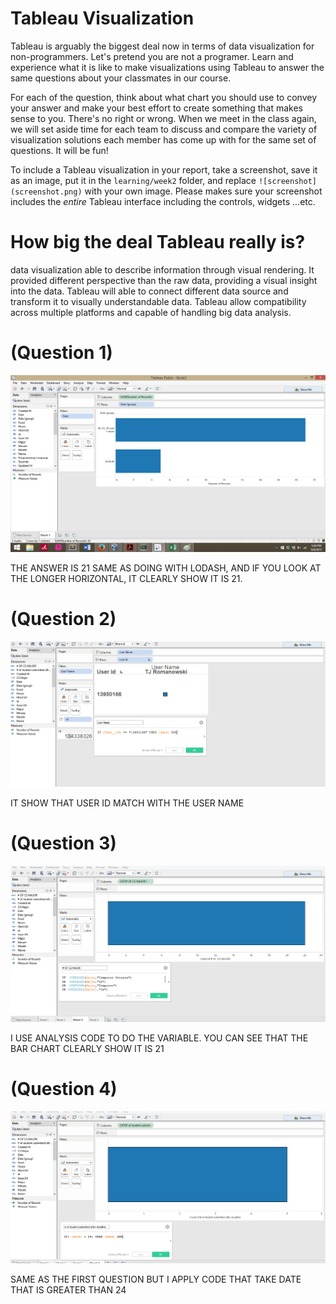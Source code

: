 # Tableau Visualization

Tableau is arguably the biggest deal now in terms of data visualization for non-programmers.
Let's pretend you are not a programer. Learn and experience what it is like to make
visualizations using Tableau to answer the same questions about your classmates in our course.

For each of the question, think about what chart you should use to convey your answer and
make your best effort to create something that makes sense to you. There's no right
or wrong. When we meet in the class again, we will set aside time for each team to discuss
and compare the variety of visualization solutions each member has come up with for the
same set of questions. It will be fun!

To include a Tableau visualization in your report, take a screenshot, save it as an image,
put it in the `learning/week2` folder, and replace `![screenshot](screenshot.png)`  with
your own image. Please makes sure your screenshot includes the _entire_ Tableau interface
including the controls, widgets ...etc.

# How big the deal Tableau really is?
data visualization able to describe information through visual rendering. It provided 
different perspective than the raw data, providing a visual insight into the data. Tableau will able to connect different data source and transform it to visually understandable data. Tableau allow compatibility across multiple platforms and capable of handling big data analysis.

# (Question 1)

![screenshot](Q1.PNG)

THE ANSWER IS 21 SAME AS DOING WITH LODASH, AND IF YOU LOOK AT THE LONGER HORIZONTAL, IT CLEARLY SHOW IT IS 21.

# (Question 2)

![screenshot](Q2.PNG)

IT SHOW THAT USER ID MATCH WITH THE USER NAME

# (Question 3)

![screenshot](Q3.PNG)

I USE ANALYSIS CODE TO DO THE VARIABLE. YOU CAN SEE THAT THE BAR CHART CLEARLY SHOW IT IS 21
# (Question 4)

![screenshot](Q4.PNG)

SAME AS THE FIRST QUESTION BUT I APPLY CODE THAT TAKE DATE THAT IS GREATER THAN 24